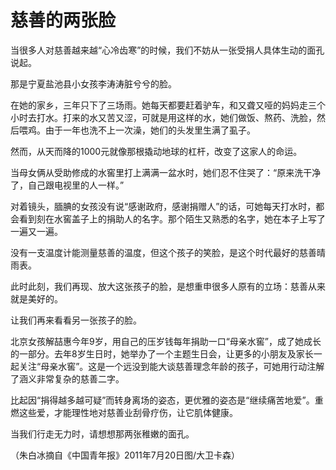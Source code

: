 # 慈善的两张脸

当很多人对慈善越来越“心冷齿寒”的时候，我们不妨从一张受捐人具体生动的面孔说起。 

那是宁夏盐池县小女孩李涛涛脏兮兮的脸。 

在她的家乡，三年只下了三场雨。她每天都要赶着驴车，和又聋又哑的妈妈走三个小时去打水。打来的水又苦又涩，可就是用这样的水，她们做饭、熬药、洗脸，然后喂鸡。由于一年也洗不上一次澡，她们的头发里生满了虱子。 

然而，从天而降的1000元就像那根撬动地球的杠杆，改变了这家人的命运。 

当母女俩从受助修成的水窖里打上满满一盆水时，她们忍不住哭了：“原来洗干净了，自己跟电视里的人一样。” 

对着镜头，腼腆的女孩没有说“感谢政府，感谢捐赠人”的话，可她每天打水时，都会看到刻在水窖盖子上的捐助人的名字。那个陌生又熟悉的名字，她在本子上写了一遍又一遍。 

没有一支温度计能测量慈善的温度，但这个孩子的笑脸，是这个时代最好的慈善晴雨表。 

此时此刻，我们再现、放大这张孩子的脸，是想重申很多人原有的立场：慈善从来就是美好的。 

让我们再来看看另一张孩子的脸。 

北京女孩解喆惠今年9岁，用自己的压岁钱每年捐助一口“母亲水窖”，成了她成长的一部分。去年8岁生日时，她举办了一个主题生日会，让更多的小朋友及家长一起关注“母亲水窖”。这是一个远没到能大谈慈善理念年龄的孩子，可她用行动注解了涵义非常复杂的慈善二字。 

比起因“捐得越多越可疑”而转身离场的姿态，更优雅的姿态是“继续痛苦地爱”。重燃这些爱，才能理性地对慈善业刮骨疗伤，让它肌体健康。 

当我们行走无力时，请想想那两张稚嫩的面孔。 

（朱白冰摘自《中国青年报》2011年7月20日图/大卫卡森）